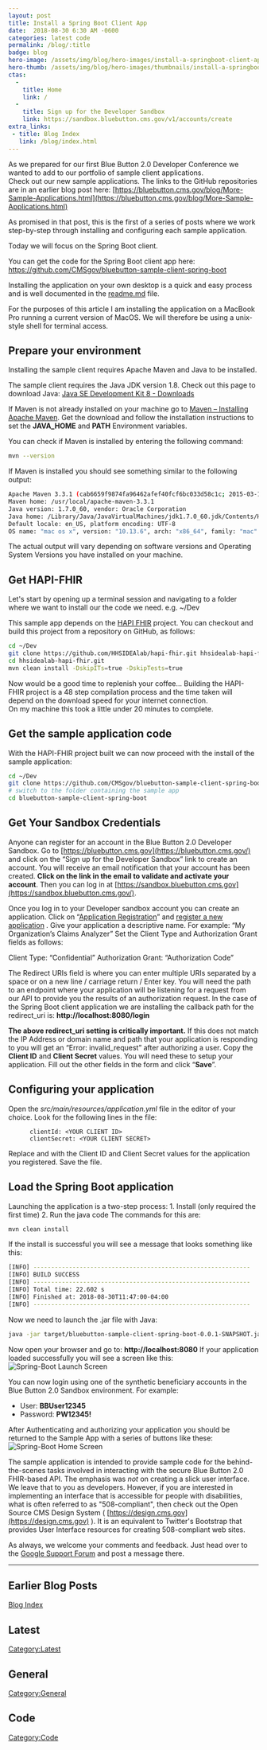 ```yaml
---
layout: post
title: Install a Spring Boot Client App
date:  2018-08-30 6:30 AM -0600
categories: latest code
permalink: /blog/:title
badge: blog
hero-image: /assets/img/blog/hero-images/install-a-springboot-client-app.jpg
hero-thumb: /assets/img/blog/hero-images/thumbnails/install-a-springboot-client-app.jpg
ctas:
  -
    title: Home
    link: /
  -
    title: Sign up for the Developer Sandbox
    link: https://sandbox.bluebutton.cms.gov/v1/accounts/create
extra_links:
 - title: Blog Index
   link: /blog/index.html
---
```


As we prepared for our first Blue Button 2.0 Developer Conference we wanted to add to our
portfolio of sample client applications.  
Check out our new sample applications.
The links to the GitHub repositories are in an earlier blog post here:
[https://bluebutton.cms.gov/blog/More-Sample-Applications.html](https://bluebutton.cms.gov/blog/More-Sample-Applications.html)

As promised in that post, this is the first of a series of posts where we work step-by-step
through installing and configuring each sample application.

Today we will focus on the Spring Boot client.

You can get the code for the Spring Boot client app here:
https://github.com/CMSgov/bluebutton-sample-client-spring-boot

Installing the application on your own desktop is a quick and easy process and is well
documented in the [readme.md](https://github.com/CMSgov/bluebutton-sample-client-spring-boot/blob/master/readme.md) file.

For the purposes of this article I am installing the application on a MacBook Pro running
a current version of MacOS. We will therefore be using a unix-style shell for terminal access.

## Prepare your environment
Installing the sample client requires Apache Maven and Java to be installed.

The sample client requires the Java JDK version 1.8. Check out this page to download Java:
[Java SE Development Kit 8 - Downloads](http://www.oracle.com/technetwork/java/javase/downloads/jdk8-downloads-2133151.html)

If Maven is not already installed on your machine go to
[Maven – Installing Apache Maven](https://maven.apache.org/install.html).
Get the download and follow the installation instructions to set the
**JAVA_HOME** and **PATH** Environment variables.

You can check if Maven is installed by entering the following command:

``` bash
mvn --version
```
If Maven is installed you should see something similar to the following output:
``` bash
Apache Maven 3.3.1 (cab6659f9874fa96462afef40fcf6bc033d58c1c; 2015-03-13T16:10:27-04:00)
Maven home: /usr/local/apache-maven-3.3.1
Java version: 1.7.0_60, vendor: Oracle Corporation
Java home: /Library/Java/JavaVirtualMachines/jdk1.7.0_60.jdk/Contents/Home/jre
Default locale: en_US, platform encoding: UTF-8
OS name: "mac os x", version: "10.13.6", arch: "x86_64", family: "mac"
```
The actual output will vary depending on software versions and Operating System Versions
you have installed on your machine.

## Get HAPI-FHIR
Let's start by opening up a terminal session and navigating to a folder where we want
to install our the code we need. e.g. ~/Dev

This sample app depends on the  [HAPI FHIR](https://github.com/jamesagnew/hapi-fhir) project.
You can checkout and build this project from a repository on GitHub, as follows:

``` bash
cd ~/Dev
git clone https://github.com/HHSIDEAlab/hapi-fhir.git hhsidealab-hapi-fhir.git
cd hhsidealab-hapi-fhir.git
mvn clean install -DskipITs=true -DskipTests=true
```

Now would be a good time to replenish your coffee...
Building the HAPI-FHIR project is a 48 step compilation process and the time taken will
depend on the download speed for your internet connection.  
On my machine this took a little under 20 minutes to complete.

## Get the sample application code
With the HAPI-FHIR project built we can now proceed with the install of the sample
application:

``` bash
cd ~/Dev
git clone https://github.com/CMSgov/bluebutton-sample-client-spring-boot.git
# switch to the folder containing the sample app
cd bluebutton-sample-client-spring-boot
```

## Get Your Sandbox Credentials
Anyone can register for an account in the Blue Button 2.0 Developer Sandbox.
Go to  [https://bluebutton.cms.gov](https://bluebutton.cms.gov/)  and click on the
“Sign up for the Developer Sandbox” link to create an account.
You will receive an email notification that your account has been created.
**Click on the link in the email to validate and activate your account**.
Then you can log in at  [https://sandbox.bluebutton.cms.gov](https://sandbox.bluebutton.cms.gov/).

Once you log in to your Developer sandbox account you can create an application.
Click on “[Application Registration](https://sandbox.bluebutton.cms.gov/v1/o/applications/)”
and  [register a new application](https://sandbox.bluebutton.cms.gov/v1/o/applications/register/) .
Give your application a descriptive name. For example: “My Organization’s Claims Analyzer”
Set the Client Type and Authorization Grant fields as follows:

Client Type: “Confidential”
Authorization Grant: “Authorization Code”

The Redirect URIs field is where you can enter multiple URIs separated by a space or
on a new line / carriage return / Enter key.
You will need the path to an endpoint where your application will be listening
for a request from our API to provide you the results of an authorization request.
In the case of the Spring Boot client application we are installing the callback
path for the redirect_uri is: **http://localhost:8080/login**

**The above redirect_uri setting is critically important.** If this does not match
the IP Address or domain name and path that your application is responding to you
will get an “Error: invalid_request” after authorizing a user.
Copy the **Client ID** and **Client Secret** values.
You will need these to setup your application. Fill out the other fields in the
form and click “**Save**”.

## Configuring your application
Open the *src/main/resources/application.yml* file in the editor of your choice.
Look for the following lines in the file:
```
      clientId: <YOUR CLIENT ID>
      clientSecret: <YOUR CLIENT SECRET>
```

Replace <YOUR CLIENT ID> and <YOUR CLIENT SECRET> with the Client ID and Client Secret
values for the application you registered.
Save the file.

## Load the Spring Boot application
Launching the application is a two-step process:
	1. Install (only required the first time)
	2. Run the java code
The commands for this are:

``` bash
mvn clean install
```

If the install is successful you will see a message that looks something like this:
``` bash
[INFO] -------------------------------------------------------------
[INFO] BUILD SUCCESS
[INFO] -------------------------------------------------------------
[INFO] Total time: 22.602 s
[INFO] Finished at: 2018-08-30T11:47:00-04:00
[INFO] -------------------------------------------------------------
```

Now we need to launch the .jar file with Java:
``` bash
java -jar target/bluebutton-sample-client-spring-boot-0.0.1-SNAPSHOT.jar
```

Now open your browser and go to:
**http://localhost:8080**
If your application loaded successfully you will see a screen like this:
![Spring-Boot Launch Screen](/assets/img/blog/spring-boot-home-launch.png)

You can now login using one of the synthetic beneficiary accounts in the Blue Button 2.0
Sandbox environment. For example:

* User: **BBUser12345**
* Password: **PW12345!**

After Authenticating and authorizing your application you should be returned to
the Sample App with a series of buttons like these:
![Spring-Boot Home Screen](/assets/img/blog/spring-boot-home.png)

The sample application is intended to provide sample code for the behind-the-scenes tasks
involved in interacting with the secure Blue Button 2.0 FHIR-based API.
The emphasis was *not* on creating a slick user interface.
We leave that to you as developers. However, if you are interested in
implementing an interface that is accessible for people with disabilities,
what is often referred to as "508-compliant", then check out the
Open Source CMS Design System ( [https://design.cms.gov](https://design.cms.gov) ).
It is an equivalent to Twitter's Bootstrap that provides User Interface resources
for creating 508-compliant web sites.

As always, we welcome your comments and feedback. Just head over to the
[Google Support Forum](https://groups.google.com/forum/#!forum/developer-group-for-cms-blue-button-api)
and post a message there.


---
## Earlier Blog Posts

[Blog Index](/blog/)

## Latest
[Category:Latest](/blog/category/latest.html)

## General
[Category:General](/blog/category/general.html)

## Code
[Category:Code](/blog/category/code.html)
